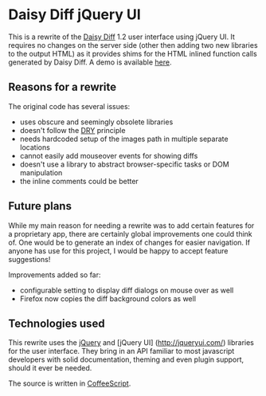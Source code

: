 # Daisy Diff jQuery UI #

This is a rewrite of the [Daisy Diff](http://code.google.com/p/daisydiff/) 1.2 user interface using jQuery UI. It requires no changes on the server side (other then adding two new libraries to the output HTML) as it provides shims for the HTML inlined function calls generated by Daisy Diff. A demo is available [here](http://freeweb.siol.net/akrasko1/daisydiff-jquery-ui/demo.html).

## Reasons for a rewrite ##

The original code has several issues: 

* uses obscure and seemingly obsolete libraries
* doesn't follow the [DRY](http://en.wikipedia.org/wiki/Don't_repeat_yourself) principle
* needs hardcoded setup of the images path in multiple separate locations
* cannot easily add mouseover events for showing diffs
* doesn't use a library to abstract browser-specific tasks or DOM manipulation
* the inline comments could be better

## Future plans ##

While my main reason for needing a rewrite was to add certain features for a proprietary app, there are certainly global improvements one could think of. One would be to generate an index of changes for easier navigation. If anyone has use for this project, I would be happy to accept feature suggestions!

Improvements added so far:

* configurable setting to display diff dialogs on mouse over as well
* Firefox now copies the diff background colors as well

## Technologies used ##

This rewrite uses the [jQuery](http://jquery.com/) and [jQuery UI] (http://jqueryui.com/) libraries for the user interface. They bring in an API familiar to most javascript developers with solid documentation, theming and even plugin support, should it ever be needed.

The source is written in [CoffeeScript](http://coffeescript.org/).